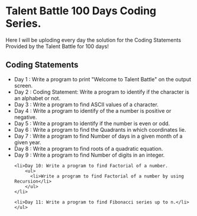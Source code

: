 <h1>Talent Battle 100 Days Coding Series.</h1>
Here I will be uploding every day the solution for the Coding Statements Provided by the Talent Battle for 100 days!

<h2>Coding Statements</h2>
  <ul>
    <li>Day 1 : Write a program to print "Welcome to Talent Battle" on the output screen.</li>
    <li>Day 2 : Coding Statement: Write a program to identify if the character is an alphabet or not.</li>
    <li>Day 3 : Write a program to find ASCII values of a character.</li>
    <li>Day 4 : Write a program to identify of the a number is positive or negative.</li>
    <li>Day 5 : Write a program to identify if the number is even or odd.</li>
    <li>Day 6 : Write a program to find the Quadrants in which coordinates lie.</li>
    <li>Day 7 : Write a program to find Number of days in a given month of a given year.</li>
    <li>Day 8 : Write a program to find roots of a quadratic equation.</li>
    <li>Day 9 : Write a program to find Number of digits in an integer.</li>
   
    <li>Day 10: Write a program to find Factorial of a number.
        <ul>
          <li>Write a program to find Factorial of a number by using Recursion</li>
        </ul>
    </li>
    
    <li>Day 11: Write a program to find Fibonacci series up to n.</li>
    </ul>
